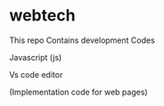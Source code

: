 # webtech
 This repo Contains development Codes


Javascript (js)

Vs code editor


(Implementation code for web pages)
